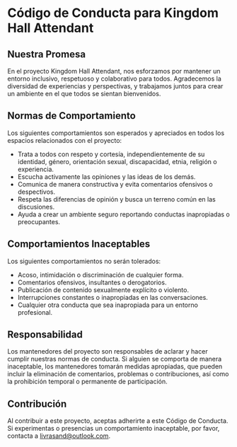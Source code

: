 # Código de Conducta para Kingdom Hall Attendant

## Nuestra Promesa

En el proyecto Kingdom Hall Attendant, nos esforzamos por mantener un entorno inclusivo, respetuoso y colaborativo para todos. Agradecemos la diversidad de experiencias y perspectivas, y trabajamos juntos para crear un ambiente en el que todos se sientan bienvenidos.

## Normas de Comportamiento

Los siguientes comportamientos son esperados y apreciados en todos los espacios relacionados con el proyecto:

- Trata a todos con respeto y cortesía, independientemente de su identidad, género, orientación sexual, discapacidad, etnia, religión o experiencia.
- Escucha activamente las opiniones y las ideas de los demás.
- Comunica de manera constructiva y evita comentarios ofensivos o despectivos.
- Respeta las diferencias de opinión y busca un terreno común en las discusiones.
- Ayuda a crear un ambiente seguro reportando conductas inapropiadas o preocupantes.

## Comportamientos Inaceptables

Los siguientes comportamientos no serán tolerados:

- Acoso, intimidación o discriminación de cualquier forma.
- Comentarios ofensivos, insultantes o derogatorios.
- Publicación de contenido sexualmente explícito o violento.
- Interrupciones constantes o inapropiadas en las conversaciones.
- Cualquier otra conducta que sea inapropiada para un entorno profesional.

## Responsabilidad

Los mantenedores del proyecto son responsables de aclarar y hacer cumplir nuestras normas de conducta. Si alguien se comporta de manera inaceptable, los mantenedores tomarán medidas apropiadas, que pueden incluir la eliminación de comentarios, problemas o contribuciones, así como la prohibición temporal o permanente de participación.

## Contribución

Al contribuir a este proyecto, aceptas adherirte a este Código de Conducta. Si experimentas o presencias un comportamiento inaceptable, por favor, contacta a [livrasand@outlook.com](mailto:livrasand@outlook.com).
